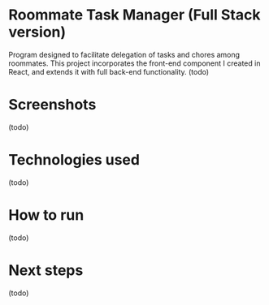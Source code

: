 # Roommate Task Manager (Full Stack version)
Program designed to facilitate delegation of tasks and chores among roommates. This project incorporates the front-end component I created in React, and extends it with full back-end functionality. (todo)

# Screenshots
(todo)

# Technologies used 
(todo)

# How to run 
(todo)

# Next steps
(todo)
